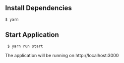 
## Install Dependencies

```sh
$ yarn
```

## Start Application

```sh
 $ yarn run start
```

 The application will be running on http://localhost:3000
